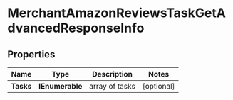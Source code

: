 # MerchantAmazonReviewsTaskGetAdvancedResponseInfo


## Properties

| Name | Type | Description | Notes |
|------------ | ------------- | ------------- | -------------|
**Tasks** | **IEnumerable<MerchantAmazonReviewsTaskGetAdvancedTaskInfo>** | array of tasks |[optional]|